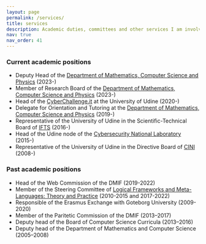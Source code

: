 ```yaml
---
layout: page
permalink: /services/
title: services
description: Academic duties, committees and other services I am involved in.
nav: true
nav_order: 41
---
```

### Current academic positions
- Deputy Head of the [Department of Mathematics, Computer Science and Physics](https://www.dmif.uniud.it) (2023-)
- Member of Research Board of the [Department of Mathematics, Computer Science and Physics](https://www.dmif.uniud.it) (2023-)
- Head of the [CyberChallenge.it](https://cyberchallenge.it) at the University of Udine (2020-)
- Delegate for Orientation and Tutoring at the [Department of Mathematics, Computer Science and Physics](https://www.dmif.uniud.it) (2019-)
- Representative of the University of Udine in the Scientific-Technical Board of [IFTS](https://www.formazioneiftsfvg.it/corsi-gratuiti-di-informatica-fvg/) (2016-)
- Head of the Udine node of the [Cybersecurity National Laboratory](https://cybersecnatlab.it) (2015-)
- Representative of the University of Udine in the Directive Board of [CINI](https://www.consorzio-cini.it) (2008-)


### Past academic positions
- Head of the Web Commission of the DMIF (2019-2022)
- Member of the Steering Committee of [Logical Frameworks and Meta-Languages: Theory and Practice](http://lfmtp.org/) (2010-2015 and 2017-2022)
- Responsible of the Erasmus Exchange with Goteborg University (2009-2020)
- Member of the Paritetic Commission of the DMIF (2013–2017)
- Deputy head of the Board of Computer Science Curricula (2013–2016)
- Deputy head of the Department of Mathematics and Computer Science (2005–2008)

